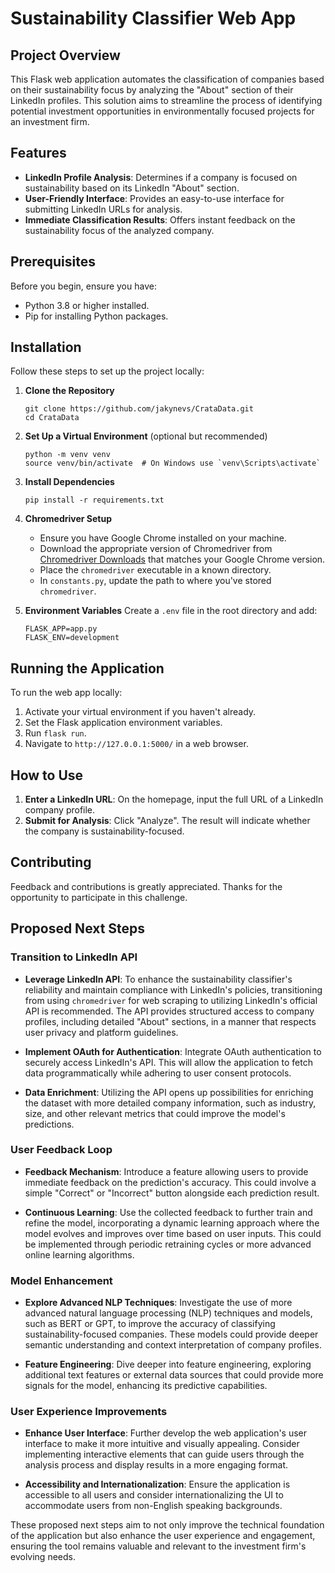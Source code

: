# Sustainability Classifier Web App

## Project Overview

This Flask web application automates the classification of companies based on their sustainability focus by analyzing the "About" section of their LinkedIn profiles. This solution aims to streamline the process of identifying potential investment opportunities in environmentally focused projects for an investment firm.

## Features

- **LinkedIn Profile Analysis**: Determines if a company is focused on sustainability based on its LinkedIn "About" section.
- **User-Friendly Interface**: Provides an easy-to-use interface for submitting LinkedIn URLs for analysis.
- **Immediate Classification Results**: Offers instant feedback on the sustainability focus of the analyzed company.

## Prerequisites

Before you begin, ensure you have:
- Python 3.8 or higher installed.
- Pip for installing Python packages.

## Installation

Follow these steps to set up the project locally:

1. **Clone the Repository**
    ```
    git clone https://github.com/jakynevs/CrataData.git
    cd CrataData
    ```

2. **Set Up a Virtual Environment** (optional but recommended)
    ```
    python -m venv venv
    source venv/bin/activate  # On Windows use `venv\Scripts\activate`
    ```

3. **Install Dependencies**
    ```
    pip install -r requirements.txt
    ```

4. **Chromedriver Setup**
    - Ensure you have Google Chrome installed on your machine.
    - Download the appropriate version of Chromedriver from [Chromedriver Downloads](https://sites.google.com/a/chromium.org/chromedriver/downloads) that matches your Google Chrome version.
    - Place the `chromedriver` executable in a known directory.
    - In `constants.py`, update the path to where you've stored `chromedriver`.

5. **Environment Variables**
    Create a `.env` file in the root directory and add:
    ```
    FLASK_APP=app.py
    FLASK_ENV=development
    ```

## Running the Application

To run the web app locally:

1. Activate your virtual environment if you haven't already.
2. Set the Flask application environment variables.
3. Run `flask run`.
4. Navigate to `http://127.0.0.1:5000/` in a web browser.

## How to Use

1. **Enter a LinkedIn URL**: On the homepage, input the full URL of a LinkedIn company profile.
2. **Submit for Analysis**: Click "Analyze". The result will indicate whether the company is sustainability-focused.

## Contributing

Feedback and contributions is greatly appreciated. Thanks for the opportunity to participate in this challenge.

## Proposed Next Steps

### Transition to LinkedIn API

- **Leverage LinkedIn API**: To enhance the sustainability classifier's reliability and maintain compliance with LinkedIn's policies, transitioning from using `chromedriver` for web scraping to utilizing LinkedIn's official API is recommended. The API provides structured access to company profiles, including detailed "About" sections, in a manner that respects user privacy and platform guidelines.

- **Implement OAuth for Authentication**: Integrate OAuth authentication to securely access LinkedIn's API. This will allow the application to fetch data programmatically while adhering to user consent protocols.

- **Data Enrichment**: Utilizing the API opens up possibilities for enriching the dataset with more detailed company information, such as industry, size, and other relevant metrics that could improve the model's predictions.

### User Feedback Loop

- **Feedback Mechanism**: Introduce a feature allowing users to provide immediate feedback on the prediction's accuracy. This could involve a simple "Correct" or "Incorrect" button alongside each prediction result.

- **Continuous Learning**: Use the collected feedback to further train and refine the model, incorporating a dynamic learning approach where the model evolves and improves over time based on user inputs. This could be implemented through periodic retraining cycles or more advanced online learning algorithms.

### Model Enhancement

- **Explore Advanced NLP Techniques**: Investigate the use of more advanced natural language processing (NLP) techniques and models, such as BERT or GPT, to improve the accuracy of classifying sustainability-focused companies. These models could provide deeper semantic understanding and context interpretation of company profiles.

- **Feature Engineering**: Dive deeper into feature engineering, exploring additional text features or external data sources that could provide more signals for the model, enhancing its predictive capabilities.

### User Experience Improvements

- **Enhance User Interface**: Further develop the web application's user interface to make it more intuitive and visually appealing. Consider implementing interactive elements that can guide users through the analysis process and display results in a more engaging format.

- **Accessibility and Internationalization**: Ensure the application is accessible to all users and consider internationalizing the UI to accommodate users from non-English speaking backgrounds.

These proposed next steps aim to not only improve the technical foundation of the application but also enhance the user experience and engagement, ensuring the tool remains valuable and relevant to the investment firm's evolving needs.

